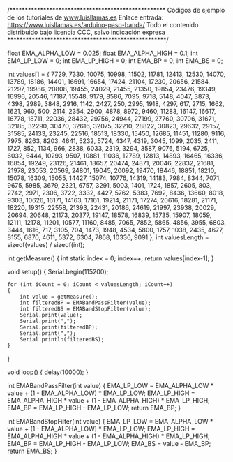 /***************************************************
Códigos de ejemplo de los tutoriales de www.luisllamas.es
Enlace entrada: https://www.luisllamas.es/arduino-paso-banda/
Todo el contenido distribuido bajo licencia CCC, salvo indicación expresa
****************************************************/

float EMA_ALPHA_LOW = 0.025;
float EMA_ALPHA_HIGH = 0.1;
int EMA_LP_LOW = 0;
int EMA_LP_HIGH = 0;
int EMA_BP = 0;
int EMA_BS = 0;

int values[] = { 7729, 7330, 10075, 10998, 11502, 11781, 12413, 12530, 14070, 13789, 18186, 14401, 16691, 16654, 17424, 21104, 17230, 20656, 21584, 21297, 19986, 20808, 19455, 24029, 21455, 21350, 19854, 23476, 19349, 16996, 20546, 17187, 15548, 9179, 8586, 7095, 9718, 5148, 4047, 3873, 4398, 2989, 3848, 2916, 1142, 2427, 250, 2995, 1918, 4297, 617, 2715, 1662, 1621, 960, 500, 2114, 2354, 2900, 4878, 8972, 9460, 11283, 16147, 16617, 16778, 18711, 22036, 28432, 29756, 24944, 27199, 27760, 30706, 31671, 32185, 32290, 30470, 32616, 32075, 32210, 28822, 30823, 29632, 29157, 31585, 24133, 23245, 22516, 18513, 18330, 15450, 12685, 11451, 11280, 9116, 7975, 8263, 8203, 4641, 5232, 5724, 4347, 4319, 3045, 1099, 2035, 2411, 1727, 852, 1134, 966, 2838, 6033, 2319, 3294, 3587, 9076, 5194, 6725, 6032, 6444, 10293, 9507, 10881, 11036, 12789, 12813, 14893, 16465, 16336, 16854, 19249, 23126, 21461, 18657, 20474, 24871, 20046, 22832, 21681, 21978, 23053, 20569, 24801, 19045, 20092, 19470, 18446, 18851, 18210, 15078, 16309, 15055, 14427, 15074, 10776, 14319, 14183, 7984, 8344, 7071, 9675, 5985, 3679, 2321, 6757, 3291, 5003, 1401, 1724, 1857, 2605, 803, 2742, 2971, 2306, 3722, 3332, 4427, 5762, 5383, 7692, 8436, 13660, 8018, 9303, 10626, 16171, 14163, 17161, 19214, 21171, 17274, 20616, 18281, 21171, 18220, 19315, 22558, 21393, 22431, 20186, 24619, 21997, 23938, 20029, 20694, 20648, 21173, 20377, 19147, 18578, 16839, 15735, 15907, 18059, 12111, 12178, 11201, 10577, 11160, 8485, 7065, 7852, 5865, 4856, 3955, 6803, 3444, 1616, 717, 3105, 704, 1473, 1948, 4534, 5800, 1757, 1038, 2435, 4677, 8155, 6870, 4611, 5372, 6304, 7868, 10336, 9091 };
int valuesLength = sizeof(values) / sizeof(int);

int getMeasure()
{
	int static index = 0;
	index++;
	return values[index-1];
}

void setup()
{
	Serial.begin(115200);

	for (int iCount = 0; iCount < valuesLength; iCount++)
	{
		int value = getMeasure();
		int filteredBP = EMABandPassFilter(value);
		int filteredBS = EMABandStopFilter(value);
		Serial.print(value);
		Serial.print(",");
		Serial.print(filteredBP);
		Serial.print(",");
		Serial.println(filteredBS);
	}
}

void loop()
{
	delay(10000);
}

int EMABandPassFilter(int value)
{
	EMA_LP_LOW = EMA_ALPHA_LOW * value + (1 - EMA_ALPHA_LOW) * EMA_LP_LOW;
	EMA_LP_HIGH = EMA_ALPHA_HIGH * value + (1 - EMA_ALPHA_HIGH) * EMA_LP_HIGH;
	EMA_BP = EMA_LP_HIGH - EMA_LP_LOW;
	return EMA_BP;
}

int EMABandStopFilter(int value)
{
	EMA_LP_LOW = EMA_ALPHA_LOW * value + (1 - EMA_ALPHA_LOW) * EMA_LP_LOW;
	EMA_LP_HIGH = EMA_ALPHA_HIGH * value + (1 - EMA_ALPHA_HIGH) * EMA_LP_HIGH;
	EMA_BP = EMA_LP_HIGH - EMA_LP_LOW;
	EMA_BS = value - EMA_BP;
	return EMA_BS;
}